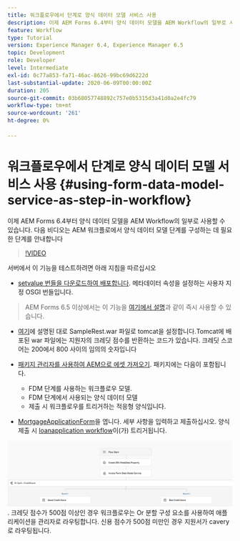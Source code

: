 ```yaml
---
title: 워크플로우에서 단계로 양식 데이터 모델 서비스 사용
description: 이제 AEM Forms 6.4부터 양식 데이터 모델을 AEM Workflow의 일부로 사용할 수 있습니다. 다음 비디오는 AEM 워크플로에서 양식 데이터 모델 단계를 구성하는 데 필요한 단계를 안내합니다.
feature: Workflow
type: Tutorial
version: Experience Manager 6.4, Experience Manager 6.5
topic: Development
role: Developer
level: Intermediate
exl-id: 0c77a853-fa71-46ac-8626-99bc69d6222d
last-substantial-update: 2020-06-09T00:00:00Z
duration: 205
source-git-commit: 03b68057748892c757e0b5315d3a41d0a2e4fc79
workflow-type: tm+mt
source-wordcount: '261'
ht-degree: 0%

---
```


# 워크플로우에서 단계로 양식 데이터 모델 서비스 사용 {#using-form-data-model-service-as-step-in-workflow}

이제 AEM Forms 6.4부터 양식 데이터 모델을 AEM Workflow의 일부로 사용할 수 있습니다. 다음 비디오는 AEM 워크플로에서 양식 데이터 모델 단계를 구성하는 데 필요한 단계를 안내합니다


>[!VIDEO](https://video.tv.adobe.com/v/33260?quality=12&learn=on&captions=kor)

서버에서 이 기능을 테스트하려면 아래 지침을 따르십시오
* [setvalue 번들을 다운로드하여 배포합니다](/help/forms/assets/common-osgi-bundles/SetValueApp.core-1.0-SNAPSHOT.jar). 메타데이터 속성을 설정하는 사용자 지정 OSGI 번들입니다.
>AEM Forms 6.5 이상에서는 이 기능을 [여기에서 설명](form-data-model-service-as-step-in-aem65-workflow-video-use.md)과 같이 즉시 사용할 수 있습니다.

* [여기](https://experienceleague.adobe.com/docs/experience-manager-learn/forms/ic-print-channel-tutorial/introduction.html?lang=ko)에 설명된 대로 SampleRest.war 파일로 tomcat을 설정합니다.Tomcat에 배포된 war 파일에는 지원자의 크레딧 점수를 반환하는 코드가 있습니다. 크레딧 스코어는 200에서 800 사이의 임의의 숫자입니다

* [패키지 관리자를 사용하여 AEM으로 에셋 가져오기](assets/invoke-fdm-as-service-step.zip). 패키지에는 다음이 포함됩니다.

   * FDM 단계를 사용하는 워크플로우 모델.
   * FDM 단계에서 사용되는 양식 데이터 모델
   * 제출 시 워크플로우를 트리거하는 적응형 양식입니다.
* [MortgageApplicationForm](http://localhost:4502/content/dam/formsanddocuments/loanapplication/jcr:content?wcmmode=disabled)을 엽니다. 세부 사항을 입력하고 제출하십시오. 양식 제출 시 [loanapplication workflow](http://http://localhost:4502/editor.html/conf/global/settings/workflow/models/LoanApplication2.html)이(가) 트리거됩니다.

![&#x200B; 워크플로 &#x200B;](assets/fdm-as-service-step-workflow.PNG).
크레딧 점수가 500점 이상인 경우 워크플로우는 Or 분할 구성 요소를 사용하여 애플리케이션을 관리자로 라우팅합니다. 신용 점수가 500점 미만인 경우 지원서가 cavery로 라우팅됩니다.
